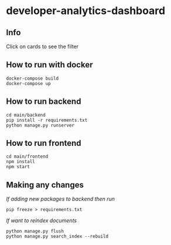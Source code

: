 # developer-analytics-dashboard

## Info

Click on cards to see the filter


## How to run with docker

```
docker-compose build
docker-compose up
```

## How to run backend 

```
cd main/backend
pip install -r requirements.txt
python manage.py runserver
```

## How to run frontend 
```
cd main/frontend
npm install
npm start
```


## Making any changes

*If adding new packages to backend then run*

```
pip freeze > requirements.txt
```

*If want to reindex documents*

```
python manage.py flush
python manage.py search_index --rebuild
```



